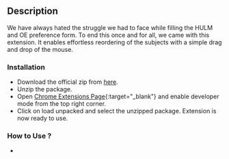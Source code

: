 ## Description

We have always hated the struggle we had to face while filling the HULM and OE preference form. To end this once and for all, we came with this extension. It enables effortless reordering of the subjects with a simple drag and drop of the mouse.  

### Installation

- Download the official zip from [here](https://github.com/TheAnshul756/MCGFTGF/archive/refs/heads/main.zip).
- Unzip the package.
- Open [Chrome Extensions Page](chrome://extensions/){:target="_blank"} and enable developer mode from the top right corner.
- Click on load unpacked and select the unzipped package. Extension is now ready to use.


### How to Use ?

- 
